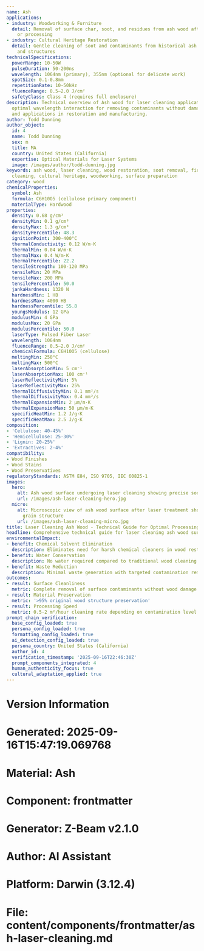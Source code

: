 ```yaml
---
name: Ash
applications:
- industry: Woodworking & Furniture
  detail: Removal of surface char, soot, and residues from ash wood after fire damage
    or processing
- industry: Cultural Heritage Restoration
  detail: Gentle cleaning of soot and contaminants from historical ash wood artifacts
    and structures
technicalSpecifications:
  powerRange: 10-50W
  pulseDuration: 50-200ns
  wavelength: 1064nm (primary), 355nm (optional for delicate work)
  spotSize: 0.1-0.8mm
  repetitionRate: 10-50kHz
  fluenceRange: 0.5–2.0 J/cm²
  safetyClass: Class 4 (requires full enclosure)
description: Technical overview of Ash wood for laser cleaning applications, including
  optimal wavelength interaction for removing contaminants without damaging wood fibers,
  and applications in restoration and manufacturing.
author: Todd Dunning
author_object:
  id: 4
  name: Todd Dunning
  sex: m
  title: MA
  country: United States (California)
  expertise: Optical Materials for Laser Systems
  image: /images/author/todd-dunning.jpg
keywords: ash wood, laser cleaning, wood restoration, soot removal, fire damage, non-abrasive
  cleaning, cultural heritage, woodworking, surface preparation
category: wood
chemicalProperties:
  symbol: Ash
  formula: C6H10O5 (cellulose primary component)
  materialType: Hardwood
properties:
  density: 0.68 g/cm³
  densityMin: 0.1 g/cm³
  densityMax: 1.3 g/cm³
  densityPercentile: 48.3
  ignitionPoint: 300-400°C
  thermalConductivity: 0.12 W/m·K
  thermalMin: 0.04 W/m·K
  thermalMax: 0.4 W/m·K
  thermalPercentile: 22.2
  tensileStrength: 100-120 MPa
  tensileMin: 20 MPa
  tensileMax: 200 MPa
  tensilePercentile: 50.0
  jankaHardness: 1320 N
  hardnessMin: 1 HB
  hardnessMax: 4000 HB
  hardnessPercentile: 55.8
  youngsModulus: 12 GPa
  modulusMin: 4 GPa
  modulusMax: 20 GPa
  modulusPercentile: 50.0
  laserType: Pulsed Fiber Laser
  wavelength: 1064nm
  fluenceRange: 0.5–2.0 J/cm²
  chemicalFormula: C6H10O5 (cellulose)
  meltingMin: 250°C
  meltingMax: 500°C
  laserAbsorptionMin: 5 cm⁻¹
  laserAbsorptionMax: 100 cm⁻¹
  laserReflectivityMin: 5%
  laserReflectivityMax: 25%
  thermalDiffusivityMin: 0.1 mm²/s
  thermalDiffusivityMax: 0.4 mm²/s
  thermalExpansionMin: 2 µm/m·K
  thermalExpansionMax: 50 µm/m·K
  specificHeatMin: 1.2 J/g·K
  specificHeatMax: 2.5 J/g·K
composition:
- 'Cellulose: 40-45%'
- 'Hemicellulose: 25-30%'
- 'Lignin: 20-25%'
- 'Extractives: 2-4%'
compatibility:
- Wood Finishes
- Wood Stains
- Wood Preservatives
regulatoryStandards: ASTM E84, ISO 9705, IEC 60825-1
images:
  hero:
    alt: Ash wood surface undergoing laser cleaning showing precise soot removal
    url: /images/ash-laser-cleaning-hero.jpg
  micro:
    alt: Microscopic view of ash wood surface after laser treatment showing preserved
      grain structure
    url: /images/ash-laser-cleaning-micro.jpg
title: Laser Cleaning Ash Wood - Technical Guide for Optimal Processing
headline: Comprehensive technical guide for laser cleaning ash wood surfaces
environmentalImpact:
- benefit: Chemical Solvent Elimination
  description: Eliminates need for harsh chemical cleaners in wood restoration
- benefit: Water Conservation
  description: No water required compared to traditional wood cleaning methods
- benefit: Waste Reduction
  description: Minimal waste generation with targeted contamination removal
outcomes:
- result: Surface Cleanliness
  metric: Complete removal of surface contaminants without wood damage
- result: Material Preservation
  metric: '>95% original wood structure preservation'
- result: Processing Speed
  metric: 0.5-2 m²/hour cleaning rate depending on contamination level
prompt_chain_verification:
  base_config_loaded: true
  persona_config_loaded: true
  formatting_config_loaded: true
  ai_detection_config_loaded: true
  persona_country: United States (California)
  author_id: 4
  verification_timestamp: '2025-09-16T22:46:30Z'
  prompt_components_integrated: 4
  human_authenticity_focus: true
  cultural_adaptation_applied: true
---
```


# Version Information
# Generated: 2025-09-16T15:47:19.069768
# Material: Ash
# Component: frontmatter
# Generator: Z-Beam v2.1.0
# Author: AI Assistant
# Platform: Darwin (3.12.4)
# File: content/components/frontmatter/ash-laser-cleaning.md